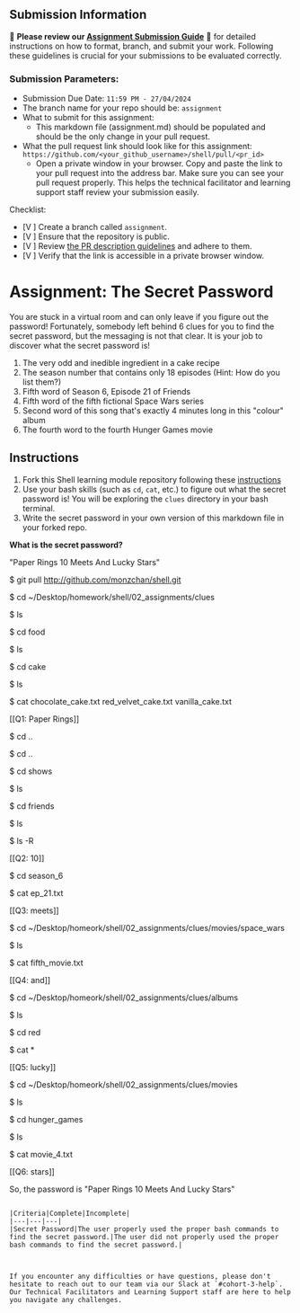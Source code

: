## Submission Information

🚨 **Please review our [Assignment Submission Guide](https://github.com/UofT-DSI/onboarding/blob/main/onboarding_documents/submissions.md)** 🚨 for detailed instructions on how to format, branch, and submit your work. Following these guidelines is crucial for your submissions to be evaluated correctly.

### Submission Parameters:
* Submission Due Date: `11:59 PM - 27/04/2024`
* The branch name for your repo should be: `assignment`
* What to submit for this assignment:
    * This markdown file (assignment.md) should be populated and should be the only change in your pull request.
* What the pull request link should look like for this assignment: `https://github.com/<your_github_username>/shell/pull/<pr_id>`
    * Open a private window in your browser. Copy and paste the link to your pull request into the address bar. Make sure you can see your pull request properly. This helps the technical facilitator and learning support staff review your submission easily.

Checklist:
- [V ] Create a branch called `assignment`.
- [V ] Ensure that the repository is public.
- [V ] Review [the PR description guidelines](https://github.com/UofT-DSI/onboarding/blob/main/onboarding_documents/submissions.md#guidelines-for-pull-request-descriptions) and adhere to them.
- [V ] Verify that the link is accessible in a private browser window.

# Assignment: The Secret Password

You are stuck in a virtual room and can only leave if you figure out the password! Fortunately, somebody left behind 6 clues for you to find the secret password, but the messaging is not that clear. It is your job to discover what the secret password is!

1. The very odd and inedible ingredient in a cake recipe
2. The season number that contains only 18 episodes (Hint: How do you list them?)
3. Fifth word of Season 6, Episode 21 of Friends
4. Fifth word of the fifth fictional Space Wars series
5. Second word of this song that's exactly 4 minutes long in this "colour" album
6. The fourth word to the fourth Hunger Games movie

## Instructions
1. Fork this Shell learning module repository following these [instructions](https://github.com/UofT-DSI/onboarding/blob/main/onboarding_documents/submissions.md#setting-up)
2. Use your bash skills (such as `cd`, `cat`, etc.) to figure out what the secret password is! You will be exploring the `clues` directory in your bash terminal.
3. Write the secret password in your own version of this markdown file in your forked repo.

**What is the secret password?**

"Paper Rings 10 Meets And Lucky Stars"



$ git pull http://github.com/monzchan/shell.git

$ cd ~/Desktop/homework/shell/02_assignments/clues

$ ls

$ cd food

$ ls

$ cd cake

$ ls

$ cat chocolate_cake.txt red_velvet_cake.txt vanilla_cake.txt



[[Q1: Paper Rings]]



$ cd ..

$ cd ..

$ cd shows

$ ls

$ cd friends

$ ls

$ ls -R



[[Q2: 10]]



$ cd season_6

$ cat ep_21.txt




[[Q3: meets]]



$ cd ~/Desktop/homeork/shell/02_assignments/clues/movies/space_wars

$ ls

$ cat fifth_movie.txt




[[Q4: and]]



$ cd ~/Desktop/homeork/shell/02_assignments/clues/albums

$ ls

$ cd red

$ cat *




[[Q5: lucky]]



$ cd ~/Desktop/homeork/shell/02_assignments/clues/movies

$ ls

$ cd hunger_games

$ ls

$ cat movie_4.txt



[[Q6: stars]]



So, the password is "Paper Rings 10 Meets And Lucky Stars"




```

|Criteria|Complete|Incomplete|
|---|---|---|
|Secret Password|The user properly used the proper bash commands to find the secret password.|The user did not properly used the proper bash commands to find the secret password.|



If you encounter any difficulties or have questions, please don't hesitate to reach out to our team via our Slack at `#cohort-3-help`. Our Technical Facilitators and Learning Support staff are here to help you navigate any challenges.
